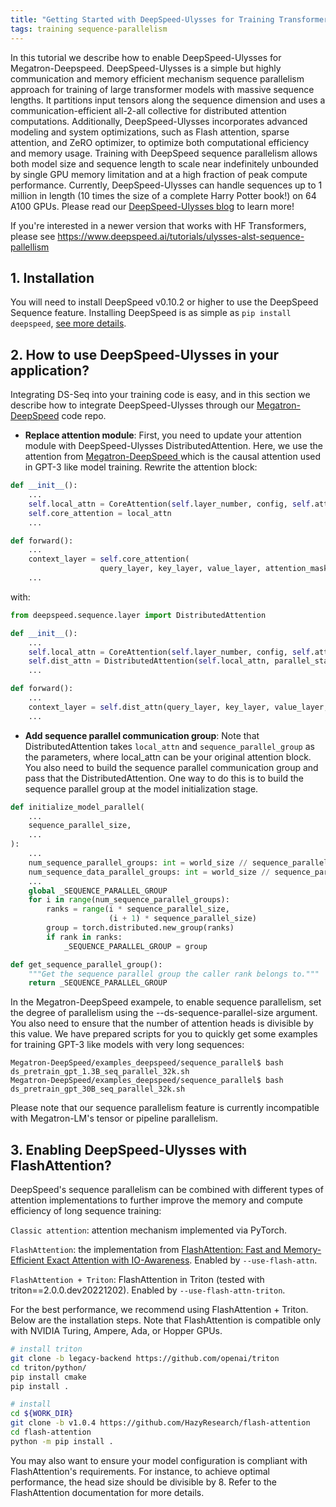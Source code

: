 ```yaml
---
title: "Getting Started with DeepSpeed-Ulysses for Training Transformer Models with Extreme Long Sequences"
tags: training sequence-parallelism
---
```


In this tutorial we describe how to enable DeepSpeed-Ulysses for Megatron-Deepspeed. DeepSpeed-Ulysses is a simple but highly communication and memory efficient mechanism sequence parallelism approach for training of large transformer models with massive sequence lengths. It partitions input tensors along the sequence dimension and uses a communication-efficient all-2-all collective for distributed attention computations. Additionally, DeepSpeed-Ulysses incorporates advanced modeling and system optimizations, such as Flash attention, sparse attention, and ZeRO optimizer, to optimize both computational efficiency and memory usage. Training with DeepSpeed sequence parallelism allows both model size and sequence length to scale near indefinitely unbounded by single GPU memory limitation and at a high fraction of peak compute performance. Currently, DeepSpeed-Ulysses can handle sequences up to 1 million in length (10 times the size of a complete Harry Potter book!) on 64 A100 GPUs. Please read our [DeepSpeed-Ulysses blog](https://github.com/deepspeedai/DeepSpeed/tree/master/blogs/deepspeed-ulysses) to learn more!

If you're interested in a newer version that works with HF Transformers, please see https://www.deepspeed.ai/tutorials/ulysses-alst-sequence-pallellism


## 1. Installation

You will need to install DeepSpeed v0.10.2 or higher to use the DeepSpeed Sequence feature. Installing DeepSpeed is as simple as `pip install deepspeed`, [see more details](/tutorials/getting-started/).


## 2. How to use DeepSpeed-Ulysses in your application?

Integrating DS-Seq into your training code is easy, and in this section we describe how to integrate DeepSpeed-Ulysses through our [Megatron-DeepSpeed](https://github.com/deepspeedai/Megatron-DeepSpeed) code repo.


* **Replace attention module**: First, you need to update your attention module with DeepSpeed-Ulysses DistributedAttention. Here, we use the attention from [Megatron-DeepSpeed ](https://github.com/deepspeedai/Megatron-DeepSpeed/blob/main/megatron/model/transformer.py) which is the causal attention used in GPT-3 like model training. Rewrite the attention block:

```python
def __init__():
    ...
    self.local_attn = CoreAttention(self.layer_number, config, self.attn_mask_type)
    self.core_attention = local_attn
    ...

def forward():
    ...
    context_layer = self.core_attention(
                    query_layer, key_layer, value_layer, attention_mask)
    ...
```

with:

```python
from deepspeed.sequence.layer import DistributedAttention

def __init__():
    ...
    self.local_attn = CoreAttention(self.layer_number, config, self.attn_mask_type)
    self.dist_attn = DistributedAttention(self.local_attn, parallel_state.get_sequence_parallel_group())
    ...

def forward():
    ...
    context_layer = self.dist_attn(query_layer, key_layer, value_layer, attention_mask)
    ...

```

* **Add sequence parallel communication group**:  Note that DistributedAttention takes `local_attn` and `sequence_parallel_group` as the parameters, where local_attn can be your original attention block. You also need to build the sequence parallel communication group and pass that the DistributedAttention. One way to do this is to build the sequence parallel group at the model initialization stage.


```python
def initialize_model_parallel(
    ...
    sequence_parallel_size,
    ...
):
    ...
    num_sequence_parallel_groups: int = world_size // sequence_parallel_size
    num_sequence_data_parallel_groups: int = world_size // sequence_parallel_size // data_parallel_size
    ...
    global _SEQUENCE_PARALLEL_GROUP
    for i in range(num_sequence_parallel_groups):
        ranks = range(i * sequence_parallel_size,
                      (i + 1) * sequence_parallel_size)
        group = torch.distributed.new_group(ranks)
        if rank in ranks:
            _SEQUENCE_PARALLEL_GROUP = group

def get_sequence_parallel_group():
    """Get the sequence parallel group the caller rank belongs to."""
    return _SEQUENCE_PARALLEL_GROUP

```

In the Megatron-DeepSpeed exampele, to enable sequence parallelism, set the degree of parallelism using the --ds-sequence-parallel-size argument. You also need to ensure that the number of attention heads is divisible by this value.
We have prepared scripts for you to quickly get some examples for training GPT-3 like models with very long sequences:

```shell
Megatron-DeepSpeed/examples_deepspeed/sequence_parallel$ bash ds_pretrain_gpt_1.3B_seq_parallel_32k.sh
Megatron-DeepSpeed/examples_deepspeed/sequence_parallel$ bash ds_pretrain_gpt_30B_seq_parallel_32k.sh
```

Please note that our sequence parallelism feature is currently incompatible with Megatron-LM's tensor or pipeline parallelism.

## 3. Enabling DeepSpeed-Ulysses with FlashAttention?

DeepSpeed's sequence parallelism can be combined with different types of attention implementations to further improve the memory and compute efficiency of long sequence training:

`Classic attention`: attention mechanism implemented via PyTorch.

`FlashAttention`: the implementation from [FlashAttention: Fast and Memory-Efficient Exact Attention with IO-Awareness](https://arxiv.org/abs/2205.14135). Enabled by `--use-flash-attn`.

`FlashAttention + Triton`: FlashAttention in Triton (tested with triton==2.0.0.dev20221202). Enabled by `--use-flash-attn-triton`.

For the best performance, we recommend using FlashAttention + Triton. Below are the installation steps. Note that FlashAttention is compatible only with NVIDIA Turing, Ampere, Ada, or Hopper GPUs.

```bash
# install triton
git clone -b legacy-backend https://github.com/openai/triton
cd triton/python/
pip install cmake
pip install .
```

```bash
# install
cd ${WORK_DIR}
git clone -b v1.0.4 https://github.com/HazyResearch/flash-attention
cd flash-attention
python -m pip install .
```

You may also want to ensure your model configuration is compliant with FlashAttention's requirements. For instance, to achieve optimal performance, the head size should be divisible by 8. Refer to the FlashAttention documentation for more details.
